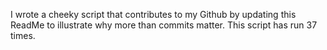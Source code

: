 I wrote a cheeky script that contributes to my Github by updating this ReadMe to illustrate why more than commits matter. This script has run 37 times.